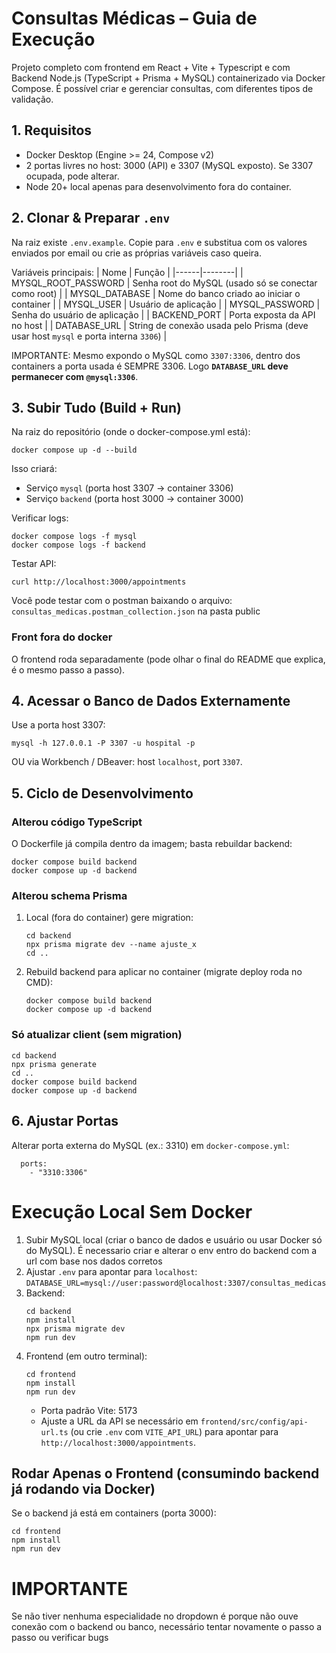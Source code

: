 # Consultas Médicas – Guia de Execução

Projeto completo com frontend em React + Vite + Typescript e com Backend Node.js (TypeScript + Prisma + MySQL) containerizado via Docker Compose.
É possível criar e gerenciar consultas, com diferentes tipos de validação.

## 1. Requisitos

- Docker Desktop (Engine >= 24, Compose v2)
- 2 portas livres no host: 3000 (API) e 3307 (MySQL exposto). Se 3307 ocupada, pode alterar.
- Node 20+ local apenas para desenvolvimento fora do container.

## 2. Clonar & Preparar `.env`

Na raiz existe `.env.example`. Copie para `.env` e substitua com os valores enviados por email ou crie as próprias variáveis caso queira.

Variáveis principais:
| Nome | Função |
|------|--------|
| MYSQL_ROOT_PASSWORD | Senha root do MySQL (usado só se conectar como root) |
| MYSQL_DATABASE | Nome do banco criado ao iniciar o container |
| MYSQL_USER | Usuário de aplicação |
| MYSQL_PASSWORD | Senha do usuário de aplicação |
| BACKEND_PORT | Porta exposta da API no host |
| DATABASE_URL | String de conexão usada pelo Prisma (deve usar host `mysql` e porta interna `3306`) |

IMPORTANTE: Mesmo expondo o MySQL como `3307:3306`, dentro dos containers a porta usada é SEMPRE 3306. Logo **`DATABASE_URL` deve permanecer com `@mysql:3306`**.

## 3. Subir Tudo (Build + Run)

Na raiz do repositório (onde o docker-compose.yml está):

```
docker compose up -d --build
```

Isso criará:

- Serviço `mysql` (porta host 3307 → container 3306)
- Serviço `backend` (porta host 3000 → container 3000)

Verificar logs:

```
docker compose logs -f mysql
docker compose logs -f backend
```

Testar API:

```
curl http://localhost:3000/appointments
```

Você pode testar com o postman baixando o arquivo: `consultas_medicas.postman_collection.json` na pasta public

### Front fora do docker

O frontend roda separadamente (pode olhar o final do README que explica, é o mesmo passo a passo).

## 4. Acessar o Banco de Dados Externamente

Use a porta host 3307:

```
mysql -h 127.0.0.1 -P 3307 -u hospital -p
```

OU via Workbench / DBeaver: host `localhost`, port `3307`.

## 5. Ciclo de Desenvolvimento

### Alterou código TypeScript

O Dockerfile já compila dentro da imagem; basta rebuildar backend:

```
docker compose build backend
docker compose up -d backend
```

### Alterou schema Prisma

1. Local (fora do container) gere migration:
   ```
   cd backend
   npx prisma migrate dev --name ajuste_x
   cd ..
   ```
2. Rebuild backend para aplicar no container (migrate deploy roda no CMD):
   ```
   docker compose build backend
   docker compose up -d backend
   ```

### Só atualizar client (sem migration)

```
cd backend
npx prisma generate
cd ..
docker compose build backend
docker compose up -d backend
```

## 6. Ajustar Portas

Alterar porta externa do MySQL (ex.: 3310) em `docker-compose.yml`:

```
  ports:
    - "3310:3306"
```

# Execução Local Sem Docker

1. Subir MySQL local (criar o banco de dados e usuário ou usar Docker só do MySQL). É necessario criar e alterar o env entro do backend com a url com base nos dados corretos
2. Ajustar `.env` para apontar para `localhost`:
   `DATABASE_URL=mysql://user:password@localhost:3307/consultas_medicas`
3. Backend:
   ```
   cd backend
   npm install
   npx prisma migrate dev
   npm run dev
   ```
4. Frontend (em outro terminal):
   ```
   cd frontend
   npm install
   npm run dev
   ```
   - Porta padrão Vite: 5173
   - Ajuste a URL da API se necessário em `frontend/src/config/api-url.ts` (ou crie `.env` com `VITE_API_URL`) para apontar para `http://localhost:3000/appointments`.

## Rodar Apenas o Frontend (consumindo backend já rodando via Docker)

Se o backend já está em containers (porta 3000):

```
cd frontend
npm install
npm run dev
```

# IMPORTANTE

Se não tiver nenhuma especialidade no dropdown é porque não ouve conexão com o backend ou banco, necessário tentar novamente o passo a passo ou verificar bugs
